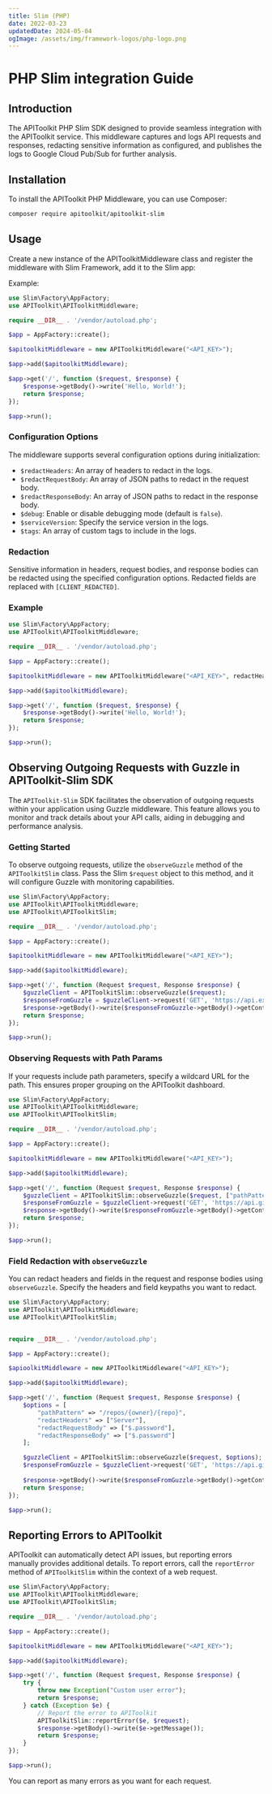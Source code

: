 ```yaml
---
title: Slim (PHP)
date: 2022-03-23
updatedDate: 2024-05-04
ogImage: /assets/img/framework-logos/php-logo.png
---
```


# PHP Slim integration Guide

## Introduction

The APIToolkit PHP Slim SDK designed to provide seamless integration with the APIToolkit service. This middleware captures and logs API requests and responses, redacting sensitive information as configured, and publishes the logs to Google Cloud Pub/Sub for further analysis.

## Installation

To install the APIToolkit PHP Middleware, you can use Composer:

```bash
composer require apitoolkit/apitoolkit-slim
```

## Usage

Create a new instance of the APIToolkitMiddleware class and register the middleware with Slim Framework, add it to the Slim app:

Example:

```php
use Slim\Factory\AppFactory;
use APIToolkit\APIToolkitMiddleware;

require __DIR__ . '/vendor/autoload.php';

$app = AppFactory::create();

$apitoolkitMiddleware = new APIToolkitMiddleware("<API_KEY>");

$app->add($apitoolkitMiddleware);

$app->get('/', function ($request, $response) {
    $response->getBody()->write('Hello, World!');
    return $response;
});

$app->run();
```

### Configuration Options

The middleware supports several configuration options during initialization:

- `$redactHeaders`: An array of headers to redact in the logs.
- `$redactRequestBody`: An array of JSON paths to redact in the request body.
- `$redactResponseBody`: An array of JSON paths to redact in the response body.
- `$debug`: Enable or disable debugging mode (default is `false`).
- `$serviceVersion`: Specify the service version in the logs.
- `$tags`: An array of custom tags to include in the logs.

### Redaction

Sensitive information in headers, request bodies, and response bodies can be redacted using the specified configuration options. Redacted fields are replaced with `[CLIENT_REDACTED]`.

### Example

```php
use Slim\Factory\AppFactory;
use APIToolkit\APIToolkitMiddleware;

require __DIR__ . '/vendor/autoload.php';

$app = AppFactory::create();

$apitoolkitMiddleware = new APIToolkitMiddleware("<API_KEY>", redactHeaders = ["Authorization"], redactRequestBody = ["$.password"], redactResponseBody = ["$.password"]);

$app->add($apitoolkitMiddleware);

$app->get('/', function ($request, $response) {
    $response->getBody()->write('Hello, World!');
    return $response;
});

$app->run();
```

## Observing Outgoing Requests with Guzzle in APIToolkit-Slim SDK

The `APIToolkit-Slim` SDK facilitates the observation of outgoing requests within your application using Guzzle middleware. This feature allows you to monitor and track details about your API calls, aiding in debugging and performance analysis.

### Getting Started

To observe outgoing requests, utilize the `observeGuzzle` method of the `APIToolkitSlim` class. Pass the Slim `$request` object to this method, and it will configure Guzzle with monitoring capabilities.

```php
use Slim\Factory\AppFactory;
use APIToolkit\APIToolkitMiddleware;
use APIToolkit\APIToolkitSlim;

require __DIR__ . '/vendor/autoload.php';

$app = AppFactory::create();

$apitoolkitMiddleware = new APIToolkitMiddleware("<API_KEY>");

$app->add($apitoolkitMiddleware);

$app->get('/', function (Request $request, Response $response) {
    $guzzleClient = APIToolkitSlim::observeGuzzle($request);
    $responseFromGuzzle = $guzzleClient->request('GET', 'https://api.example.com/resource');
    $response->getBody()->write($responseFromGuzzle->getBody()->getContents());
    return $response;
});

$app->run();
```

### Observing Requests with Path Params

If your requests include path parameters, specify a wildcard URL for the path. This ensures proper grouping on the APIToolkit dashboard.

```php
use Slim\Factory\AppFactory;
use APIToolkit\APIToolkitMiddleware;
use APIToolkit\APIToolkitSlim;

require __DIR__ . '/vendor/autoload.php';

$app = AppFactory::create();

$apitoolkitMiddleware = new APIToolkitMiddleware("<API_KEY>");

$app->add($apitoolkitMiddleware);

$app->get('/', function (Request $request, Response $response) {
    $guzzleClient = APIToolkitSlim::observeGuzzle($request, ["pathPattern" => "/repos/{owner}/{repo}"]);
    $responseFromGuzzle = $guzzleClient->request('GET', 'https://api.github.com/repos/guzzle/guzzle');
    $response->getBody()->write($responseFromGuzzle->getBody()->getContents());
    return $response;
});

$app->run();
```

### Field Redaction with `observeGuzzle`

You can redact headers and fields in the request and response bodies using `observeGuzzle`. Specify the headers and field keypaths you want to redact.

```php
use Slim\Factory\AppFactory;
use APIToolkit\APIToolkitMiddleware;
use APIToolkit\APIToolkitSlim;


require __DIR__ . '/vendor/autoload.php';

$app = AppFactory::create();

$apioolkitMiddleware = new APIToolkitMiddleware("<API_KEY>");

$app->add($apitoolkitMiddleware);

$app->get('/', function (Request $request, Response $response) {
    $options = [
        "pathPattern" => "/repos/{owner}/{repo}",
        "redactHeaders" => ["Server"],
        "redactRequestBody" => ["$.password"],
        "redactResponseBody" => ["$.password"]
    ];

    $guzzleClient = APIToolkitSlim::observeGuzzle($request, $options);
    $responseFromGuzzle = $guzzleClient->request('GET', 'https://api.github.com/repos/guzzle/guzzle?foobar=123');
    
    $response->getBody()->write($responseFromGuzzle->getBody()->getContents());
    return $response;
});

$app->run();
```

## Reporting Errors to APIToolkit

APIToolkit can automatically detect API issues, but reporting errors manually provides additional details. To report errors, call the `reportError` method  of `APIToolkitSlim` within the context of a web request.

```php
use Slim\Factory\AppFactory;
use APIToolkit\APIToolkitMiddleware;
use APIToolkit\APIToolkitSlim;

require __DIR__ . '/vendor/autoload.php';

$app = AppFactory::create();

$apitoolkitMiddleware = new APIToolkitMiddleware("<API_KEY>");

$app->add($apitoolkitMiddleware);

$app->get('/', function (Request $request, Response $response) {
    try {
        throw new Exception("Custom user error");
        return $response;
    } catch (Exception $e) {
        // Report the error to APIToolkit
        APIToolkitSlim::reportError($e, $request);
        $response->getBody()->write($e->getMessage());
        return $response;
    }
});

$app->run();
```

You can report as many errors as you want for each request.
